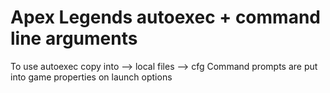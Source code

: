 # Apex Legends autoexec + command line arguments

To use autoexec copy into --> local files --> cfg
Command prompts are put into game properties on launch options

